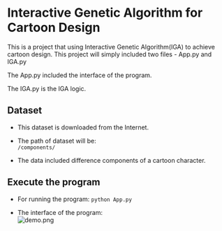 # Interactive Genetic Algorithm for Cartoon Design

This is a project that using Interactive Genetic Algorithm(IGA) to achieve cartoon design. This project will simply included two files - App.py and IGA.py

The App.py included the interface of the program.

The IGA.py is the IGA logic.

## Dataset

- This dataset is downloaded from the Internet.

- The path of dataset will be:  
```/components/```

- The data included difference components of a cartoon character.

## Execute the program

- For running the program:
```python App.py```

- The interface of the program:  
![demo.png](https://github.com/kwunshing123/Interactive-Genetic-Algorithm-for-Cartoon-Design/demo.png)
